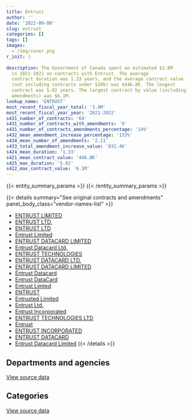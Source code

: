 ```yaml
---
title: Entrust
author: ''
date: '2022-09-08'
slug: entrust
categories: []
tags: []
images:
  - /img/cover.png
r_init: |-
  
description: The Government of Canada spent an estimated $3.8M
  in 2021-2022 on contracts with Entrust. The average
  contract duration was 1.33 years, and the average contract value
  (not including contracts under $10k) was $446.8K. The longest
  contract was 5.02 years. The largest contract by value (including
  amendments) was $6.1M.
lookup_name: 'ENTRUST'
most_recent_fiscal_year_total: '3.8M'
most_recent_fiscal_year_year: '2021-2022'
s431_number_of_contracts: '64'
s431_number_of_contracts_with_amendments: '9'
s431_number_of_contracts_amendments_percentage: '14%'
s432_mean_amendment_increase_percentage: '133%'
s434_mean_number_of_amendments: '2.11'
s433_total_amendment_increase_value: '832.4K'
s424_mean_duration: '1.33'
s421_mean_contract_value: '446.8K'
s425_max_duration: '5.02'
s422_max_contract_value: '6.1M'
---
```


<script src="/rmarkdown-libs/htmlwidgets/htmlwidgets.js"></script>
<link href="/rmarkdown-libs/datatables-css/datatables-crosstalk.css" rel="stylesheet" />
<script src="/rmarkdown-libs/datatables-binding/datatables.js"></script>
<script src="/rmarkdown-libs/jquery/jquery-3.6.0.min.js"></script>
<link href="/rmarkdown-libs/dt-core-bootstrap/css/dataTables.bootstrap.min.css" rel="stylesheet" />
<link href="/rmarkdown-libs/dt-core-bootstrap/css/dataTables.bootstrap.extra.css" rel="stylesheet" />
<script src="/rmarkdown-libs/dt-core-bootstrap/js/jquery.dataTables.min.js"></script>
<script src="/rmarkdown-libs/dt-core-bootstrap/js/dataTables.bootstrap.min.js"></script>
<link href="/rmarkdown-libs/crosstalk/css/crosstalk.min.css" rel="stylesheet" />
<script src="/rmarkdown-libs/crosstalk/js/crosstalk.min.js"></script>
<script src="/rmarkdown-libs/htmlwidgets/htmlwidgets.js"></script>
<link href="/rmarkdown-libs/datatables-css/datatables-crosstalk.css" rel="stylesheet" />
<script src="/rmarkdown-libs/datatables-binding/datatables.js"></script>
<script src="/rmarkdown-libs/jquery/jquery-3.6.0.min.js"></script>
<link href="/rmarkdown-libs/dt-core-bootstrap/css/dataTables.bootstrap.min.css" rel="stylesheet" />
<link href="/rmarkdown-libs/dt-core-bootstrap/css/dataTables.bootstrap.extra.css" rel="stylesheet" />
<script src="/rmarkdown-libs/dt-core-bootstrap/js/jquery.dataTables.min.js"></script>
<script src="/rmarkdown-libs/dt-core-bootstrap/js/dataTables.bootstrap.min.js"></script>
<link href="/rmarkdown-libs/crosstalk/css/crosstalk.min.css" rel="stylesheet" />
<script src="/rmarkdown-libs/crosstalk/js/crosstalk.min.js"></script>

{{< entity_summary_params >}}
{{< /entity_summary_params >}}

{{< details summary="See original contracts and amendments" panel_body_class="vendor-names-list" >}}
- [ENTRUST LIMITED](https://search.open.canada.ca/en/ct/?sort=contract_value_f%20desc&page=1&search_text=%22ENTRUST%20LIMITED%22)
- [ENTRUST LTD.](https://search.open.canada.ca/en/ct/?sort=contract_value_f%20desc&page=1&search_text=%22ENTRUST%20LTD.%22)
- [ENTRUST LTD](https://search.open.canada.ca/en/ct/?sort=contract_value_f%20desc&page=1&search_text=%22ENTRUST%20LTD%22)
- [Entrust Limited](https://search.open.canada.ca/en/ct/?sort=contract_value_f%20desc&page=1&search_text=%22Entrust%20Limited%22)
- [ENTRUST DATACARD LIMITED](https://search.open.canada.ca/en/ct/?sort=contract_value_f%20desc&page=1&search_text=%22ENTRUST%20DATACARD%20LIMITED%22)
- [Entrust Datacard Ltd.](https://search.open.canada.ca/en/ct/?sort=contract_value_f%20desc&page=1&search_text=%22Entrust%20Datacard%20Ltd.%22)
- [ENTRUST TECHNOLOGIES](https://search.open.canada.ca/en/ct/?sort=contract_value_f%20desc&page=1&search_text=%22ENTRUST%20TECHNOLOGIES%22)
- [ENTRUST DATACARD LTD.](https://search.open.canada.ca/en/ct/?sort=contract_value_f%20desc&page=1&search_text=%22ENTRUST%20DATACARD%20LTD.%22)
- [ENTRUST DATACARD LIMITED](https://search.open.canada.ca/en/ct/?sort=contract_value_f%20desc&page=1&search_text=%22ENTRUST%20%20DATACARD%20LIMITED%22)
- [Entrust Datacard](https://search.open.canada.ca/en/ct/?sort=contract_value_f%20desc&page=1&search_text=%22Entrust%20Datacard%22)
- [Entrust DataCard](https://search.open.canada.ca/en/ct/?sort=contract_value_f%20desc&page=1&search_text=%22Entrust%20DataCard%22)
- [Entrust Limted](https://search.open.canada.ca/en/ct/?sort=contract_value_f%20desc&page=1&search_text=%22Entrust%20Limted%22)
- [ENTRUST](https://search.open.canada.ca/en/ct/?sort=contract_value_f%20desc&page=1&search_text=%22ENTRUST%22)
- [Entrusted Limited](https://search.open.canada.ca/en/ct/?sort=contract_value_f%20desc&page=1&search_text=%22Entrusted%20Limited%22)
- [Entrust Ltd.](https://search.open.canada.ca/en/ct/?sort=contract_value_f%20desc&page=1&search_text=%22Entrust%20Ltd.%22)
- [Entrust Incorporated](https://search.open.canada.ca/en/ct/?sort=contract_value_f%20desc&page=1&search_text=%22Entrust%20Incorporated%22)
- [ENTRUST TECHNOLOGIES LTD](https://search.open.canada.ca/en/ct/?sort=contract_value_f%20desc&page=1&search_text=%22ENTRUST%20TECHNOLOGIES%20LTD%22)
- [Entrust](https://search.open.canada.ca/en/ct/?sort=contract_value_f%20desc&page=1&search_text=%22Entrust%22)
- [ENTRUST INCORPORATED](https://search.open.canada.ca/en/ct/?sort=contract_value_f%20desc&page=1&search_text=%22ENTRUST%20INCORPORATED%22)
- [ENTRUST DATACARD](https://search.open.canada.ca/en/ct/?sort=contract_value_f%20desc&page=1&search_text=%22ENTRUST%20DATACARD%22)
- [Entrust Datacard Limited](https://search.open.canada.ca/en/ct/?sort=contract_value_f%20desc&page=1&search_text=%22Entrust%20Datacard%20Limited%22)
{{< /details >}}

## Departments and agencies

<div id="htmlwidget-1" style="width:100%;height:auto;" class="datatables html-widget"></div>
<script type="application/json" data-for="htmlwidget-1">{"x":{"style":"bootstrap","filter":"none","vertical":false,"data":[["<a href=\"/departments/cas-satj/\">Courts Administration Service<\/a>","<a href=\"/departments/dnd-mdn/\">National Defence<\/a>","<a href=\"/departments/elections/\">Elections Canada<\/a>","<a href=\"/departments/fcac-acfc/\">Financial Consumer Agency of Canada<\/a>","<a href=\"/departments/hc-sc/\">Health Canada<\/a>","<a href=\"/departments/nfb-onf/\">National Film Board<\/a>","<a href=\"/departments/nrcan-rncan/\">Natural Resources Canada<\/a>","<a href=\"/departments/nserc-crsng/\">Natural Sciences and Engineering Research Council of Canada<\/a>","<a href=\"/departments/pwgsc-tpsgc/\">Public Services and Procurement Canada<\/a>","<a href=\"/departments/rcmp-grc/\">Royal Canadian Mounted Police<\/a>","<a href=\"/departments/ssc-spc/\">Shared Services Canada<\/a>","<a href=\"/departments/tc/\">Transport Canada<\/a>"],[null,174142.87,11581.91,29685.42,null,3521.89,45031.9,10740.61,null,249671.71,5719818.91,114844.49],[498.5,67266.19,27326.43,13.47,18155.95,7450.93,null,13234.91,null,823198.83,2856775.25,37697.69],[25494.55,50541.53,28515.6,13.44,150.05,20.36,null,3275.3,null,85537.53,4723623.47,null],[null,null,26620.24,13.44,null,null,null,null,4334.4,68708.19,3726586.94,null]],"container":"<table class=\"table table-striped table-hover row-border order-column display\">\n  <thead>\n    <tr>\n      <th>Department<\/th>\n      <th>2018-2019<\/th>\n      <th>2019-2020<\/th>\n      <th>2020-2021<\/th>\n      <th>2021-2022<\/th>\n    <\/tr>\n  <\/thead>\n<\/table>","options":{"order":[[4,"desc"]],"pageLength":10,"autoWidth":true,"columnDefs":[{"targets":1,"render":"function(data, type, row, meta) {\n    return type !== 'display' ? data : DTWidget.formatCurrency(data, \"$\", 2, 3, \",\", \".\", true, null);\n  }"},{"targets":2,"render":"function(data, type, row, meta) {\n    return type !== 'display' ? data : DTWidget.formatCurrency(data, \"$\", 2, 3, \",\", \".\", true, null);\n  }"},{"targets":3,"render":"function(data, type, row, meta) {\n    return type !== 'display' ? data : DTWidget.formatCurrency(data, \"$\", 2, 3, \",\", \".\", true, null);\n  }"},{"targets":4,"render":"function(data, type, row, meta) {\n    return type !== 'display' ? data : DTWidget.formatCurrency(data, \"$\", 2, 3, \",\", \".\", true, null);\n  }"},{"width":"16%","targets":[1,2,3,4]},{"className":"dt-right","targets":[1,2,3,4]}],"orderClasses":false}},"evals":["options.columnDefs.0.render","options.columnDefs.1.render","options.columnDefs.2.render","options.columnDefs.3.render"],"jsHooks":[]}</script>
<p class="text-right">
<a href="https://github.com/GoC-Spending/contracts-data/tree/main/data/out/vendors/entrust/summary_by_fiscal_year_by_department.csv" class="source-data-link btn btn-link">View source data</a>
</p>

## Categories

<div id="htmlwidget-2" style="width:100%;height:auto;" class="datatables html-widget"></div>
<script type="application/json" data-for="htmlwidget-2">{"x":{"style":"bootstrap","filter":"none","vertical":false,"data":[["<a href=\"/categories/office_management/\">Office management<\/a>","<a href=\"/categories/defence/\">Defence<\/a>","<a href=\"/categories/professional_services/\">Professional services<\/a>","<a href=\"/categories/information_technology/\">Information technology<\/a>"],[230101.92,174142.87,null,5954794.92],[87336.52,67266.19,null,3697015.44],[65096.91,50541.53,null,4801533.37],[55560.99,null,13147.2,3757555.01]],"container":"<table class=\"table table-striped table-hover row-border order-column display\">\n  <thead>\n    <tr>\n      <th>Category<\/th>\n      <th>2018-2019<\/th>\n      <th>2019-2020<\/th>\n      <th>2020-2021<\/th>\n      <th>2021-2022<\/th>\n    <\/tr>\n  <\/thead>\n<\/table>","options":{"order":[[4,"desc"]],"dom":"t","pageLength":30,"autoWidth":true,"columnDefs":[{"targets":1,"render":"function(data, type, row, meta) {\n    return type !== 'display' ? data : DTWidget.formatCurrency(data, \"$\", 2, 3, \",\", \".\", true, null);\n  }"},{"targets":2,"render":"function(data, type, row, meta) {\n    return type !== 'display' ? data : DTWidget.formatCurrency(data, \"$\", 2, 3, \",\", \".\", true, null);\n  }"},{"targets":3,"render":"function(data, type, row, meta) {\n    return type !== 'display' ? data : DTWidget.formatCurrency(data, \"$\", 2, 3, \",\", \".\", true, null);\n  }"},{"targets":4,"render":"function(data, type, row, meta) {\n    return type !== 'display' ? data : DTWidget.formatCurrency(data, \"$\", 2, 3, \",\", \".\", true, null);\n  }"},{"width":"16%","targets":[1,2,3,4]},{"className":"dt-right","targets":[1,2,3,4]}],"orderClasses":false,"lengthMenu":[10,25,30,50,100]}},"evals":["options.columnDefs.0.render","options.columnDefs.1.render","options.columnDefs.2.render","options.columnDefs.3.render"],"jsHooks":[]}</script>
<p class="text-right">
<a href="https://github.com/GoC-Spending/contracts-data/tree/main/data/out/vendors/entrust/summary_by_fiscal_year_by_category.csv" class="source-data-link btn btn-link">View source data</a>
</p>
